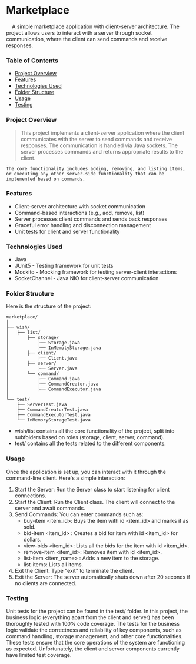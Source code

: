 # Marketplace
&nbsp;&nbsp;&nbsp;&nbsp;A simple marketplace application with client-server architecture. The project allows users to interact with a server through socket communication, where the client can send commands and receive responses.

### Table of Contents
* [Project Overview](#project-overview)
* [Features](#features)
* [Technologies Used](#technologies-used)
* [Folder Structure](#folder-structure)
* [Usage](#usage)
* [Testing](#testing)



### Project Overview
> This project implements a client-server application where the client communicates with the server to send commands and receive responses. The communication is handled via Java sockets. The server processes commands and returns appropriate results to the client.

    The core functionality includes adding, removing, and listing items, or executing any other server-side functionality that can be implemented based on commands.

### Features
* Client-server architecture with socket communication
* Command-based interactions (e.g., add, remove, list)
* Server processes client commands and sends back responses
* Graceful error handling and disconnection management
* Unit tests for client and server functionality

### Technologies Used
* Java 
* JUnit5 - Testing framework for unit tests
* Mockito - Mocking framework for testing server-client interactions
* SocketChannel - Java NIO for client-server communication

### Folder Structure
   Here is the structure of the project:

```plaintext
marketplace/
│
├── wish/
│   ├── list/
│       ├── storage/
│           ├── Storage.java
│           ├── InMemotyStorage.java
│       ├── client/
│           ├── Client.java
│       ├── server/
│           ├── Server.java
│       └── command/
│           ├── Command.java
│           ├── CommandCreator.java
│           ├── CommandExecutor.java
│
└── test/
    ├── ServerTest.java
    ├── CommandCreatorTest.java
    ├── CommandExecutorTest.java
    └── InMemoryStorageTest.java
```
- wish/list contains all the core functionality of the project, split into subfolders based on roles (storage, client, server, command).
- test/ contains all the tests related to the different components.

  
### Usage
   Once the application is set up, you can interact with it through the command-line client. Here's a simple interaction:

1. Start the Server: Run the Server class to start listening for client connections.
2. Start the Client: Run the Client class. The client will connect to the server and await commands.
3. Send Commands: You can enter commands such as:
    - buy-item <user> <item_id>: Buys the item with id <item_id> and marks it as sold.
    - bid-item <user> <item_id> <price>: Creates a bid for item with id <item_id> for <price> dollars.
    - view-bids <item_id>: Lists all the bids for the item with id <item_id>.
    - remove-item <user> <item_id>: Removes item with id <item_id>.
    - list-item <user> <item_name> <price>: Adds a new item to the storage. 
    - list-items: Lists all items.
4. Exit the Client: Type "exit" to terminate the client.
5. Exit the Server: The server automatically shuts down after 20 seconds if no clients are connected.

### Testing
   Unit tests for the project can be found in the test/ folder. In this project, the business logic (everything apart from the client and server) has been thoroughly tested with 100% code coverage. The tests for the business logic validate the correctness and reliability of key components, such as command handling, storage management, and other core functionalities. These tests ensure that the core operations of the system are functioning as expected. Unfortunately, the client and server components currently have limited test coverage.
